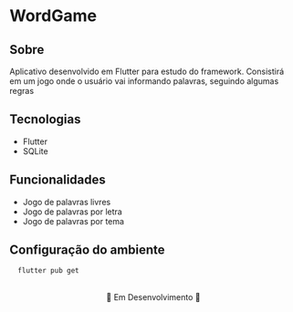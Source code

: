 # WordGame
## Sobre
<p>Aplicativo desenvolvido em Flutter para estudo do framework. Consistirá em um jogo onde o usuário vai informando palavras, seguindo algumas regras</p>

## Tecnologias
- Flutter
- SQLite

## Funcionalidades
- Jogo de palavras livres
- Jogo de palavras por letra
- Jogo de palavras por tema

## Configuração do ambiente
```bash
  flutter pub get
```

##
<p align="center">🚧 Em Desenvolvimento 🚧</p>
